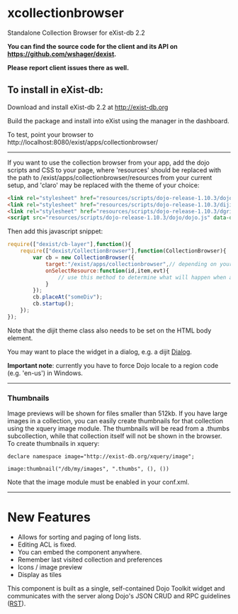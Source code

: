 xcollectionbrowser
==================

Standalone Collection Browser for eXist-db 2.2

**You can find the source code for the client and its API on https://github.com/wshager/dexist.**

**Please report client issues there as well.**


To install in eXist-db:
--------------------

Download and install eXist-db 2.2 at http://exist-db.org

Build the package and install into eXist using the manager in the dashboard.

To test, point your browser to http://localhost:8080/exist/apps/collectionbrowser/

--------

If you want to use the collection browser from your app, add the dojo scripts and CSS to your page, where 'resources' should be replaced with the path to /exist/apps/collectionbrowser/resources from your current setup, and 'claro' may be replaced with the theme of your choice:
```html
<link rel="stylesheet" href="resources/scripts/dojo-release-1.10.3/dojo/resources/dojo.css"/>
<link rel="stylesheet" href="resources/scripts/dojo-release-1.10.3/dijit/themes/claro/claro.css"/>
<link rel="stylesheet" href="resources/scripts/dojo-release-1.10.3/dgrid/css/skins/claro.css"/>
<script src="resources/scripts/dojo-release-1.10.3/dojo/dojo.js" data-dojo-config="async:true,locale:'en-us'"/>
```
Then add this javascript snippet:

```javascript
require(["dexist/cb-layer"],function(){
	require(["dexist/CollectionBrowser"],function(CollectionBrowser){
		var cb = new CollectionBrowser({
			target:"/exist/apps/collectionbrowser",// depending on your setup
			onSelectResource:function(id,item,evt){
				// use this method to determine what will happen when a document is selected (double-click)
			}
		});
		cb.placeAt("someDiv");
		cb.startup();
	});
});
```
Note that the dijit theme class also needs to be set on the HTML body element.

You may want to place the widget in a dialog, e.g. a dijit [Dialog](http://dojotoolkit.org/reference-guide/dijit/Dialog.html).

**Important note**: currently you have to force Dojo locale to a region code (e.g. 'en-us') in Windows.

--------

### Thumbnails
Image previews will be shown for files smaller than 512kb. If you have large images in a collection, you can easily create thumbnails for that collection using the xquery image module. The thumbnails will be read from a .thumbs subcollection, while that collection itself will not be shown in the browser. To create thumbnails in xquery:

```xquery
declare namespace image="http://exist-db.org/xquery/image";

image:thumbnail("/db/my/images", ".thumbs", (), ())
```
Note that the image module must be enabled in your conf.xml.

-------

New Features
==============

* Allows for sorting and paging of long lists.
* Editing ACL is fixed.
* You can embed the component anywhere.
* Remember last visited collection and preferences
* Icons / image preview
* Display as tiles

This component is built as a single, self-contained Dojo Toolkit widget and communicates with the server along Dojo's JSON CRUD and RPC guidelines ([RST](https://github.com/lagua/xrst)).

